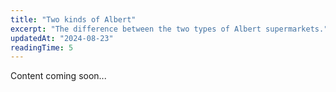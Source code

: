```yaml
---
title: "Two kinds of Albert"
excerpt: "The difference between the two types of Albert supermarkets."
updatedAt: "2024-08-23"
readingTime: 5
---
```


Content coming soon...

